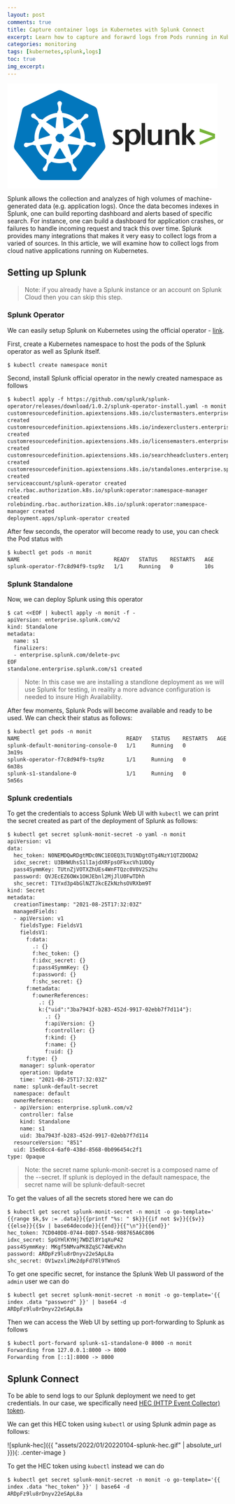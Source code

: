 ```yaml
---
layout: post
comments: true
title: Capture container logs in Kubernetes with Splunk Connect
excerpt: Learn how to capture and forawrd logs from Pods running in Kubernetes to Splunk.
categories: monitoring
tags: [kubernetes,splunk,logs]
toc: true
img_excerpt:
---
```


<img align="left" src="/assets/logos/icons8-kubernetes.svg" width="240" />
<img align="center" src="/assets/logos/icons8-splunk.svg" width="240" />
<br/>


Splunk allows the collection and analyzes of high volumes of machine-generated data (e.g. application logs). Once the data becomes indexes in Splunk, one can build reporting dashboard and alerts based of specific search. For instance, one can build a dashboard for application crashes, or failures to handle incoming request and track this over time.
Splunk provides many integrations that makes it very easy to collect logs from a varied of sources. In this article, we will examine how to collect logs from cloud native applications running on Kubernetes.

## Setting up Splunk

> Note: if you already have a Splunk instance or an account on Splunk Cloud then you can skip this step.

### Splunk Operator
We can easily setup Splunk on Kubernetes using the official operator - [link](https://github.com/splunk/splunk-operator/).

First, create a Kubernetes namespace to host the pods of the Splunk operator as well as Splunk itself.

```
$ kubectl create namespace monit
```

Second, install Splunk official operator in the newly created namespace as follows

```
$ kubectl apply -f https://github.com/splunk/splunk-operator/releases/download/1.0.2/splunk-operator-install.yaml -n monit
customresourcedefinition.apiextensions.k8s.io/clustermasters.enterprise.splunk.com created
customresourcedefinition.apiextensions.k8s.io/indexerclusters.enterprise.splunk.com created
customresourcedefinition.apiextensions.k8s.io/licensemasters.enterprise.splunk.com created
customresourcedefinition.apiextensions.k8s.io/searchheadclusters.enterprise.splunk.com created
customresourcedefinition.apiextensions.k8s.io/standalones.enterprise.splunk.com created
serviceaccount/splunk-operator created
role.rbac.authorization.k8s.io/splunk:operator:namespace-manager created
rolebinding.rbac.authorization.k8s.io/splunk:operator:namespace-manager created
deployment.apps/splunk-operator created
```

After few seconds, the operator will become ready to use, you can check the Pod status with

```
$ kubectl get pods -n monit
NAME                              READY   STATUS    RESTARTS   AGE
splunk-operator-f7c8d94f9-tsp9z   1/1     Running   0          10s
```

### Splunk Standalone
Now, we can deploy Splunk using this operator

```
$ cat <<EOF | kubectl apply -n monit -f -
apiVersion: enterprise.splunk.com/v2
kind: Standalone
metadata:
  name: s1
  finalizers:
  - enterprise.splunk.com/delete-pvc
EOF
standalone.enterprise.splunk.com/s1 created
```

> Note: In this case we are installing a standlone deployment as we will use Splunk for testing, in reality a more advance configuration is needed to insure High Availability.

After few moments, Splunk Pods will become available and ready to be used. We can check their status as follows:

```
$ kubectl get pods -n monit              
NAME                                  READY   STATUS    RESTARTS   AGE
splunk-default-monitoring-console-0   1/1     Running   0          3m19s
splunk-operator-f7c8d94f9-tsp9z       1/1     Running   0          6m38s
splunk-s1-standalone-0                1/1     Running   0          5m56s
```

### Splunk credentials
To get the credentials to access Splunk Web UI with `kubectl` we can print the secret created as part of the deployment of Splunk as follows:

```
$ kubectl get secret splunk-monit-secret -o yaml -n monit
apiVersion: v1
data:
  hec_token: N0NEMDQwRDgtMDc0NC1EOEQ3LTU1NDgtOTg4NzY1QTZDODA2
  idxc_secret: U3BHWUhsS1lIajdXRFpsOFkxcVh1UDQy
  pass4SymmKey: TUtnZjVOTXZhUEs4WnFTQzc0V0V2S2hu
  password: QVJEcEZ6OWx1OHJEbnl2MjJlU0FwTDhh
  shc_secret: T1Yxd3p4bGlNZTJkcEZkNzhsOVRXbm9T
kind: Secret
metadata:
  creationTimestamp: "2021-08-25T17:32:03Z"
  managedFields:
  - apiVersion: v1
    fieldsType: FieldsV1
    fieldsV1:
      f:data:
        .: {}
        f:hec_token: {}
        f:idxc_secret: {}
        f:pass4SymmKey: {}
        f:password: {}
        f:shc_secret: {}
      f:metadata:
        f:ownerReferences:
          .: {}
          k:{"uid":"3ba7943f-b283-452d-9917-02ebb7f7d114"}:
            .: {}
            f:apiVersion: {}
            f:controller: {}
            f:kind: {}
            f:name: {}
            f:uid: {}
      f:type: {}
    manager: splunk-operator
    operation: Update
    time: "2021-08-25T17:32:03Z"
  name: splunk-default-secret
  namespace: default
  ownerReferences:
  - apiVersion: enterprise.splunk.com/v2
    controller: false
    kind: Standalone
    name: s1
    uid: 3ba7943f-b283-452d-9917-02ebb7f7d114
  resourceVersion: "851"
  uid: 15ed8cc4-6af0-438d-8568-0b096454c2f1
type: Opaque
```

> Note: the secret name splunk-monit-secret is a composed name of the <splunk-deployment>-<namespace>-secret. If splunk is deployed in the default namespace, the secret name will be splunk-default-secret

To get the values of all the secrets stored here we can do

```
$ kubectl get secret splunk-monit-secret -n monit -o go-template=' {{range $k,$v := .data}}{{printf "%s: " $k}}{{if not $v}}{{$v}}{{else}}{{$v | base64decode}}{{end}}{{"\n"}}{{end}}'
hec_token: 7CD040D8-0744-D8D7-5548-988765A6C806
idxc_secret: SpGYHlKYHj7WDZl8Y1qXuP42
pass4SymmKey: MKgf5NMvaPK8ZqSC74WEvKhn
password: ARDpFz9lu8rDnyv22eSApL8a
shc_secret: OV1wzxliMe2dpFd78l9TWnoS
```

To get one specific secret, for instance the Splunk Web UI password of the `admin` user we can do

```
$ kubectl get secret splunk-monit-secret -n monit -o go-template='{{ index .data "password" }}' | base64 -d
ARDpFz9lu8rDnyv22eSApL8a
```

Then we can access the Web UI by setting up port-forwarding to Splunk as follows

```
$ kubectl port-forward splunk-s1-standalone-0 8000 -n monit
Forwarding from 127.0.0.1:8000 -> 8000
Forwarding from [::1]:8000 -> 8000
```

## Splunk Connect
To be able to send logs to our Splunk deployment we need to get credentials. In our case, we specifically need [HEC (HTTP Event Collector) token](https://docs.splunk.com/Documentation/Splunk/8.2.4/Data/UsetheHTTPEventCollector).

We can get this HEC token using `kubectl` or using Splunk admin page as follows:

![splunk-hec]({{ "assets/2022/01/20220104-splunk-hec.gif" | absolute_url }}){: .center-image }

To get the HEC token using `kubectl` instead we can do

```
$ kubectl get secret splunk-monit-secret -n monit -o go-template='{{ index .data "hec_token" }}' | base64 -d
ARDpFz9lu8rDnyv22eSApL8a
```